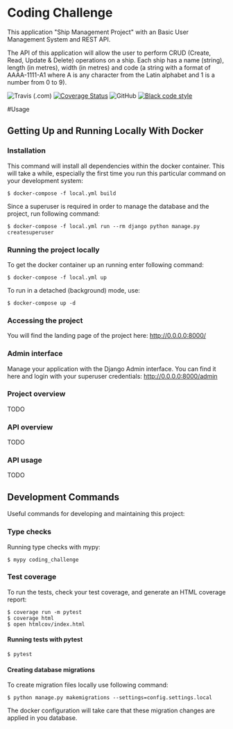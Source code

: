 # Coding Challenge

This application "Ship Management Project" with an Basic User Management System and REST API.

The API of this application will allow the user to perform CRUD (Create, Read, Update & Delete) operations on a ship. Each ship has a name (string), length (in metres), width (in metres) and code (a string with a format of AAAA-1111-A1 where A is any character from the Latin alphabet and 1 is a number from 0 to 9). 

![Travis (.com)](https://img.shields.io/travis/com/jojacobsen/coding_challenge)
[![Coverage Status](https://coveralls.io/repos/github/jojacobsen/coding_challenge/badge.svg?branch=main)](https://coveralls.io/github/jojacobsen/coding_challenge?branch=main)
![GitHub](https://img.shields.io/github/license/jojacobsen/coding_challenge)
[![Black code style](https://img.shields.io/badge/code%20style-black-000000.svg)](https://github.com/ambv/black)

#Usage

## Getting Up and Running Locally With Docker

### Installation
This command will install all dependencies within the docker container. This will take a while, especially the first time you run this particular command on your development system:

    $ docker-compose -f local.yml build

Since a superuser is required in order to manage the database and the project, run following command:

    $ docker-compose -f local.yml run --rm django python manage.py createsuperuser

### Running the project locally

To get the docker container up an running enter following command:

    $ docker-compose -f local.yml up

To run in a detached (background) mode, use:

    $ docker-compose up -d

### Accessing the project

You will find the landing page of the project here: http://0.0.0.0:8000/

### Admin interface

Manage your application with the Django Admin interface. You can find it here and login with your superuser credentials: http://0.0.0.0:8000/admin

### Project overview

TODO 

### API overview

TODO 

### API usage

TODO 

## Development Commands

Useful commands for developing and maintaining this project:

### Type checks

Running type checks with mypy:

    $ mypy coding_challenge

### Test coverage

To run the tests, check your test coverage, and generate an HTML coverage report:

    $ coverage run -m pytest
    $ coverage html
    $ open htmlcov/index.html

#### Running tests with pytest

    $ pytest

#### Creating database migrations

To create migration files locally use following command:

    $ python manage.py makemigrations --settings=config.settings.local

The docker configuration will take care that these migration changes are applied in you database.
